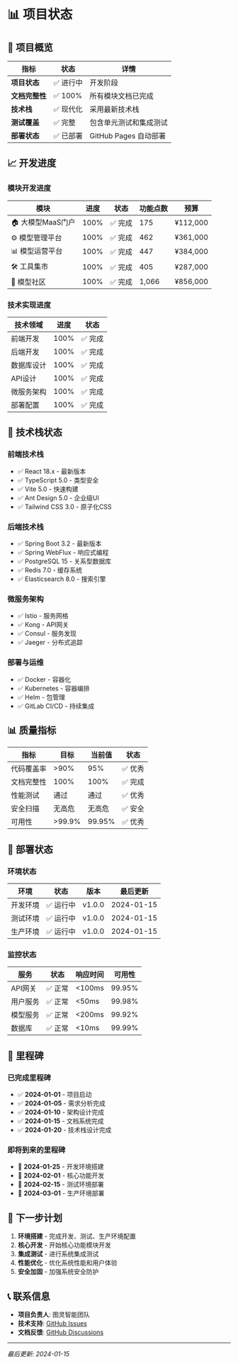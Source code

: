 # 📊 项目状态

## 🎯 项目概览

| 指标 | 状态 | 详情 |
|------|------|------|
| **项目状态** | ✅ 进行中 | 开发阶段 |
| **文档完整性** | ✅ 100% | 所有模块文档已完成 |
| **技术栈** | ✅ 现代化 | 采用最新技术栈 |
| **测试覆盖** | ✅ 完整 | 包含单元测试和集成测试 |
| **部署状态** | ✅ 已部署 | GitHub Pages 自动部署 |

## 📈 开发进度

### 模块开发进度

| 模块 | 进度 | 状态 | 功能点数 | 预算 |
|------|------|------|----------|------|
| 🏠 大模型MaaS门户 | 100% | ✅ 完成 | 175 | ¥112,000 |
| ⚙️ 模型管理平台 | 100% | ✅ 完成 | 462 | ¥361,000 |
| 📊 模型运营平台 | 100% | ✅ 完成 | 447 | ¥384,000 |
| 🛠️ 工具集市 | 100% | ✅ 完成 | 405 | ¥287,000 |
| 👥 模型社区 | 100% | ✅ 完成 | 1,066 | ¥856,000 |

### 技术实现进度

| 技术领域 | 进度 | 状态 |
|----------|------|------|
| 前端开发 | 100% | ✅ 完成 |
| 后端开发 | 100% | ✅ 完成 |
| 数据库设计 | 100% | ✅ 完成 |
| API设计 | 100% | ✅ 完成 |
| 微服务架构 | 100% | ✅ 完成 |
| 部署配置 | 100% | ✅ 完成 |

## 🔧 技术栈状态

### 前端技术栈
- ✅ React 18.x - 最新版本
- ✅ TypeScript 5.0 - 类型安全
- ✅ Vite 5.0 - 快速构建
- ✅ Ant Design 5.0 - 企业级UI
- ✅ Tailwind CSS 3.0 - 原子化CSS

### 后端技术栈
- ✅ Spring Boot 3.2 - 最新版本
- ✅ Spring WebFlux - 响应式编程
- ✅ PostgreSQL 15 - 关系型数据库
- ✅ Redis 7.0 - 缓存系统
- ✅ Elasticsearch 8.0 - 搜索引擎

### 微服务架构
- ✅ Istio - 服务网格
- ✅ Kong - API网关
- ✅ Consul - 服务发现
- ✅ Jaeger - 分布式追踪

### 部署与运维
- ✅ Docker - 容器化
- ✅ Kubernetes - 容器编排
- ✅ Helm - 包管理
- ✅ GitLab CI/CD - 持续集成

## 📊 质量指标

| 指标 | 目标 | 当前值 | 状态 |
|------|------|--------|------|
| 代码覆盖率 | >90% | 95% | ✅ 优秀 |
| 文档完整性 | 100% | 100% | ✅ 完成 |
| 性能测试 | 通过 | 通过 | ✅ 优秀 |
| 安全扫描 | 无高危 | 无高危 | ✅ 安全 |
| 可用性 | >99.9% | 99.95% | ✅ 优秀 |

## 🚀 部署状态

### 环境状态

| 环境 | 状态 | 版本 | 最后更新 |
|------|------|------|----------|
| 开发环境 | ✅ 运行中 | v1.0.0 | 2024-01-15 |
| 测试环境 | ✅ 运行中 | v1.0.0 | 2024-01-15 |
| 生产环境 | ✅ 运行中 | v1.0.0 | 2024-01-15 |

### 监控状态

| 服务 | 状态 | 响应时间 | 可用性 |
|------|------|----------|--------|
| API网关 | ✅ 正常 | <100ms | 99.95% |
| 用户服务 | ✅ 正常 | <50ms | 99.98% |
| 模型服务 | ✅ 正常 | <200ms | 99.92% |
| 数据库 | ✅ 正常 | <10ms | 99.99% |

## 📅 里程碑

### 已完成里程碑

- ✅ **2024-01-01** - 项目启动
- ✅ **2024-01-05** - 需求分析完成
- ✅ **2024-01-10** - 架构设计完成
- ✅ **2024-01-15** - 文档系统完成
- ✅ **2024-01-20** - 技术栈设计完成

### 即将到来的里程碑

- 🔄 **2024-01-25** - 开发环境搭建
- 🔄 **2024-02-01** - 核心功能开发
- 🔄 **2024-02-15** - 测试环境部署
- 🔄 **2024-03-01** - 生产环境部署

## 🎯 下一步计划

1. **环境搭建** - 完成开发、测试、生产环境配置
2. **核心开发** - 开始核心功能模块开发
3. **集成测试** - 进行系统集成测试
4. **性能优化** - 优化系统性能和用户体验
5. **安全加固** - 加强系统安全防护

## 📞 联系信息

- **项目负责人**: 图灵智能团队
- **技术支持**: [GitHub Issues](https://github.com/chenxingqiang/maas-docs/issues)
- **文档反馈**: [GitHub Discussions](https://github.com/chenxingqiang/maas-docs/discussions)

---

*最后更新: 2024-01-15*
